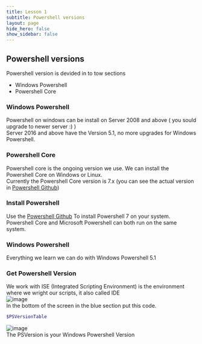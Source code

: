 ```yaml
---
title: Lesson 1
subtitle: Powershell versions
layout: page
hide_hero: false
show_sidebar: false
---
```

## Powershell versions
Powershell version is devided in to tow sections
* Windows Powershell
* Powershell Core

### Windows Powershell
Powershell on windows can be install on Server 2008 and above ( you sould upgrade to newer server :) )\
Server 2016 and above have the Version 5.1, no more upgrades for Windows Powershell.

### Powershell Core
Powershell core is the ongoing version we use.
We can install the Powershell Core on Windows or Linux.\
Currently the Powershell Core version is 7.x (you can see the actual version in [Powershell Github](https://github.com/PowerShell/PowerShell))

### Install Powershell
Use the [Powershell Github](https://github.com/PowerShell/PowerShell) To install Powershell 7 on your system.\
Powershell Core and Microsoft Powershell can both run on the same system.

### Windows Powershell
Everything we learn we can do with Windows Powershell 5.1

### Get Powershell Version
We work with ISE (Integrated Scripting Environment) is the environment where we wright our scripts, it also called IDE\
![image](https://github.com/itamartz/Powershell/assets/10198823/cbde8727-1dbf-4744-b58e-9f71b1cbd95f)\
In the bottom of the screen in the blue section put this code.

```powershell
$PSVersionTable
```
![image](https://github.com/itamartz/Powershell/assets/10198823/b087fda1-5ab5-4f0f-a8c4-5544e754dfe6)\
The PSVersion is your Windows Powershell Version

